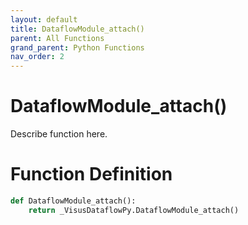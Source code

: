 ```yaml
---
layout: default
title: DataflowModule_attach()
parent: All Functions
grand_parent: Python Functions
nav_order: 2
---
```


# DataflowModule_attach()

Describe function here.

# Function Definition

```python
def DataflowModule_attach():
    return _VisusDataflowPy.DataflowModule_attach()
```